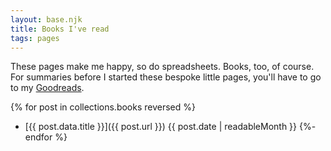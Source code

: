 ```yaml
---
layout: base.njk
title: Books I've read
tags: pages
---
```


These pages make me happy, so do spreadsheets. Books, too, of course. For summaries before I started these bespoke little pages, you'll have to go to my [Goodreads](https://www.goodreads.com/jlord). 

<!-- TODO: Add tags -->
{% for post in collections.books reversed %}
- [{{ post.data.title }}]({{ post.url }}) <span class="meta-text">{{ post.date | readableMonth }}</span>
{%- endfor %}   
